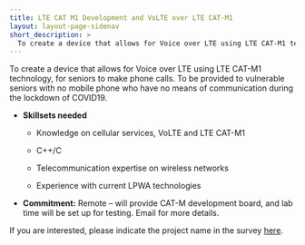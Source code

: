 ```yaml
---
title: LTE CAT M1 Development and VoLTE over LTE CAT-M1
layout: layout-page-sidenav
short_description: >
  To create a device that allows for Voice over LTE using LTE CAT-M1 technology, for seniors to make phone calls.
---
```


To create a device that allows for Voice over LTE using LTE CAT-M1 technology, for seniors to make phone calls. To be provided to vulnerable seniors with no mobile phone who have no means of communication during the lockdown of COVID19.

- **Skillsets needed**

  - Knowledge on cellular services, VoLTE and LTE CAT-M1

  - C++/C

  - Telecommunication expertise on wireless networks

  - Experience with current LPWA technologies

- **Commitment:** Remote – will provide CAT-M development board, and lab time will be set up for testing. Email for more details.

If you are interested, please indicate the project name in the survey [here](https://go.gov.sg/govtech-volunteers).
